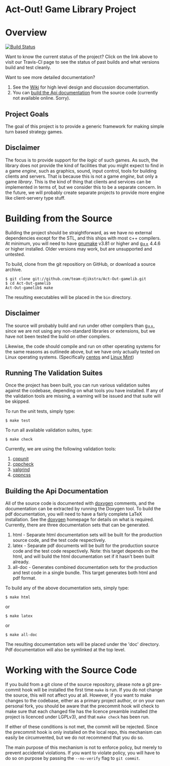 Act-Out! Game Library Project
==============

# Overview #

[![Build Status](https://secure.travis-ci.org/team-djikstra/Act-Out-gamelib.png?branch=master)](https://travis-ci.org/team-djikstra/Act-Out-gamelib)

Want to know the current status of the project? Click on the link above to 
visit our Travis-CI page to see the status of past builds and what versions
build and test cleanly.

Want to see more detailed documentation?

1. See the [Wiki][] for high level design and discussion documentation.
2. You can [build the Api documentation](#building-the-api-documentation) 
   from the source code (currently not available online. Sorry).

## Project Goals ##

The goal of this project is to provide a generic framework for making simple
turn based strategy games. 

## Disclaimer ##

The focus is to provide support for the _logic_ of such games. As such, the 
library does not provide the kind of facilities that you might expect to find
in a game _engine_, such as graphics, sound, input control, tools for building
clients and servers. That is because this is not a game _engine_, but only a 
game _library_. This is the kind of thing that clients and services can be
implemented in terms of, but we consider this to be a separate concern. In the
future, we will probably create separate projects to provide more engine like
client-servery type stuff.

# Building from the Source #

Building the project should be straightforward, as we have no external
dependencies except for the STL, and this ships with most c++ compilers.
At minimum, you will need to have [gnumake][] v3.81 or higher and [g++][] 4.4.6 
or higher installed. Older versions may work, but are unsupported and untested.

To build, clone from the git repositiory on GitHub, or download a source archive.

```console
$ git clone git://github.com/team-djikstra/Act-Out-gamelib.git
$ cd Act-Out-gamelib
Act-Out-gamelib$ make
```

The resulting executables will be placed in the `bin` directory.

## Disclaimer ##

The source will probably build and run under other compilers than [g++][], 
since we are not using any non-standard libraries or extensions, but we have
not been tested the build on other compilers.

Likewise, the code should compile and run on other operating systems for the 
same reasons as outlinede above, but we have only actually tested on Linux
operating systems. (Specifically [centos][] and [Linux Mint][mint])

## Running The Validation Suites ##

Once the project has been built, you can run various validation suites against
the codebase, depending on what tools you have installed. If any of the
validation tools are missing, a warning will be issued and that suite will be
skipped.

To run the unit tests, simply type:

```console
$ make test
```

To run all available validation suites, type:

```console
$ make check
```

Currently, we are using the following validation tools:

1. [cppunit][]
2. [cppcheck][]
3. [valgrind][]
4. [cppncss][]

## Building the Api Documentation ##

All of the source code is documented with [doxygen][] comments, and the
documentation can be extracted by running the Doxygen tool. To build the 
pdf documentation, you will need to have a fairly complete LaTeX installation.
See the [doxygen][] homepage for details on what is required. Currently, 
there are three documentation sets that can be generated.

1. html - Separate html documentation sets will be built for the production
   source code, and the test code respectively.
2. latex - Separate pdf documents will be built for the production source code
   and the test code respectively. Note: this target depends on the html, and 
   will build the html documentation set if it hasn't been built already.
3. all-doc - Generates combined documentation sets for the production and test
   code in a single bundle. This target generates both html and pdf format.

To build any of the above documentation sets, simply type:

```console
$ make html
```
or
```console
$ make latex
```
or
```console
$ make all-doc
```

The resulting documentation sets will be placed under the 'doc' directory. Pdf
documentation will also be symlinked at the top level.

# Working with the Source Code #

If you build from a git clone of the source repository, please note a git
pre-commit hook will be installed the first time `make` is run. If you do not
change the source, this will not affect you at all. However, if you want to
make changes to the codebase, either as a primary project author, or on your
own personal fork, you should be aware that the precommit hook will check to
make sure that each changed file has the licence preamble installed (the 
project is licenced under LGPLv3), and that `make check` has been run. 

If either of these conditions is not met, the commit will be rejected. Since
the precommit hook is only installed on the local repo, this mechanism can
easily be circumvented, but we do not recommend that you do so.

The main purpose of this mechanism is not to enforce policy, but merely to
prevent accidental violations. If you want to violate policy, you will have
to do so on purpose by passing the `--no-verify` flag to `git commit`.

[gnumake]: http://www.gnu.org/software/make/
[g++]: http://gcc.gnu.org/
[centos]: http://www.centos.org/
[mint]: http://linuxmint.com/
[cppunit]: http://sourceforge.net/apps/mediawiki/cppunit/
[cppcheck]: http://cppcheck.sourceforge.net/
[valgrind]: http://valgrind.org/
[cppncss]: http://cppncss.sourceforge.net/
[doxygen]: http://www.stack.nl/~dimitri/doxygen/
[wiki]: /team-djikstra/Act-Out-gamelib/wiki
